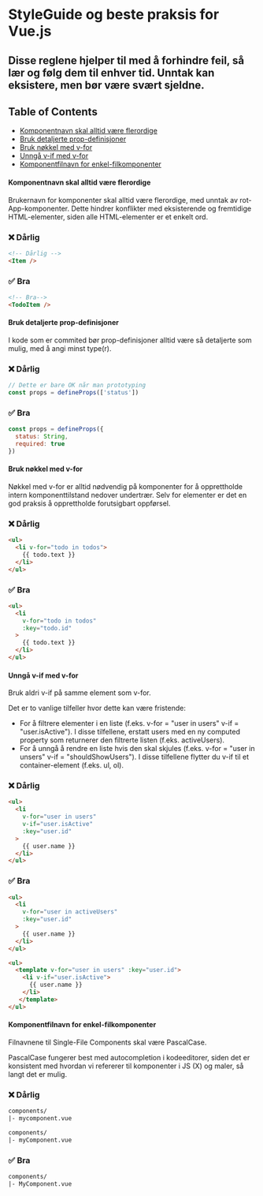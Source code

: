 # StyleGuide og beste praksis for Vue.js

## Disse reglene hjelper til med å forhindre feil, så lær og følg dem til enhver tid. Unntak kan eksistere, men bør være svært sjeldne.

## Table of Contents

- [Komponentnavn skal alltid være flerordige](#Komponentnavn-skal-alltid-være-flerordige)
- [Bruk detaljerte prop-definisjoner](#Bruk-detaljerte-prop-definisjoner)
- [Bruk nøkkel med v-for](#Bruk-nøkkel-med-v-for)
- [Unngå v-if med v-for](#Unngå-v-if-med-v-for)
- [Komponentfilnavn for enkel-filkomponenter](#Komponentfilnavn-for-enkel-filkomponenter)

#### Komponentnavn skal alltid være flerordige

Brukernavn for komponenter skal alltid være flerordige, med unntak av rot-App-komponenter. Dette hindrer konflikter med eksisterende og fremtidige HTML-elementer, siden alle HTML-elementer er et enkelt ord.

### ❌ Dårlig 

```html
<!-- Dårlig -->
<Item />
```

### ✅ Bra

```html
<!-- Bra-->
<TodoItem />
```

#### Bruk detaljerte prop-definisjoner

I kode som er commited bør prop-definisjoner alltid være så detaljerte som mulig, med å angi minst type(r).

### ❌ Dårlig
```js
// Dette er bare OK når man prototyping
const props = defineProps(['status'])
```

### ✅ Bra
```js
const props = defineProps({
  status: String,
  required: true
})
```

#### Bruk nøkkel med v-for

Nøkkel med v-for er alltid nødvendig på komponenter for å opprettholde intern komponenttilstand nedover undertrær. Selv for elementer er det en god praksis å opprettholde forutsigbart oppførsel.

### ❌ Dårlig
```html
<ul>
  <li v-for="todo in todos">
    {{ todo.text }}
  </li>
</ul>
```

### ✅ Bra
```html
<ul>
  <li
    v-for="todo in todos"
    :key="todo.id"
  >
    {{ todo.text }}
  </li>
</ul>
```

#### Unngå v-if med v-for

Bruk aldri v-if på samme element som v-for.

Det er to vanlige tilfeller hvor dette kan være fristende:

- For å filtrere elementer i en liste (f.eks. v-for = "user in users" v-if = "user.isActive"). I disse tilfellene, erstatt users med en ny computed property som returnerer den filtrerte listen (f.eks. activeUsers).
- For å unngå å rendre en liste hvis den skal skjules (f.eks. v-for = "user in unsers" v-if = "shouldShowUsers"). I disse tilfellene flytter du v-if til et container-element (f.eks. ul, ol).

### ❌ Dårlig
```html
<ul>
  <li
    v-for="user in users"
    v-if="user.isActive"
    :key="user.id"
  >
    {{ user.name }}
  </li>
</ul>
```

### ✅ Bra
```html
<ul>
  <li
    v-for="user in activeUsers"
    :key="user.id"
  >
    {{ user.name }}
  </li>
</ul>

<ul>
  <template v-for="user in users" :key="user.id">
    <li v-if="user.isActive">
      {{ user.name }}
    </li>
   </template>
</ul>
```

#### Komponentfilnavn for enkel-filkomponenter

Filnavnene til Single-File Components skal være PascalCase.

PascalCase fungerer best med autocompletion i kodeeditorer, siden det er konsistent med hvordan vi refererer til komponenter i JS (X) og maler, så langt det er mulig.

### ❌ Dårlig
```html
components/
|- mycomponent.vue

components/
|- myComponent.vue
```
### ✅ Bra
```html
components/
|- MyComponent.vue
```
